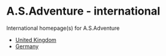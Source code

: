 A.S.Adventure - international
================

International homepage(s) for A.S.Adventure

  * [United Kingdom](http://www.asadventure.co.uk/)
  * [Germany](http://www.asadventure.de/)

